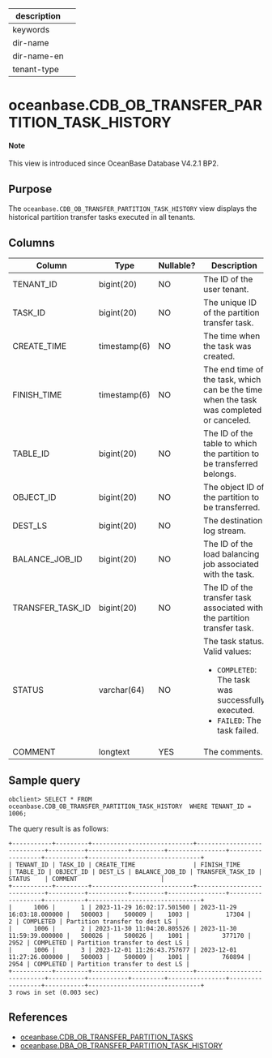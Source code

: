 | description ||
|---|---|
| keywords ||
| dir-name ||
| dir-name-en ||
| tenant-type ||

# oceanbase.CDB_OB_TRANSFER_PARTITION_TASK_HISTORY

<main id="notice" type='explain'>
  <h4>Note</h4>
  <p>This view is introduced since OceanBase Database V4.2.1 BP2. </p>
</main>

## Purpose

The `oceanbase.CDB_OB_TRANSFER_PARTITION_TASK_HISTORY` view displays the historical partition transfer tasks executed in all tenants. 

## Columns

| **Column** | **Type** | **Nullable?** | **Description** |
| --- | --- | --- | --- |
| TENANT_ID | bigint(20) | NO | The ID of the user tenant. |
| TASK_ID | bigint(20) | NO | The unique ID of the partition transfer task. |
| CREATE_TIME | timestamp(6) | NO | The time when the task was created. |
| FINISH_TIME | timestamp(6) | NO | The end time of the task, which can be the time when the task was completed or canceled. |
| TABLE_ID | bigint(20) | NO | The ID of the table to which the partition to be transferred belongs. |
| OBJECT_ID | bigint(20) | NO | The object ID of the partition to be transferred. |
| DEST_LS | bigint(20) | NO | The destination log stream. |
| BALANCE_JOB_ID | bigint(20) | NO | The ID of the load balancing job associated with the task. |
| TRANSFER_TASK_ID | bigint(20) | NO | The ID of the transfer task associated with the partition transfer task. |
| STATUS | varchar(64) | NO | The task status. Valid values:<ul><li>`COMPLETED`: The task was successfully executed.</li><li>`FAILED`: The task failed.</li></ul> |
| COMMENT | longtext | YES | The comments. |

## Sample query

```shell
obclient> SELECT * FROM oceanbase.CDB_OB_TRANSFER_PARTITION_TASK_HISTORY  WHERE TENANT_ID = 1006;
```

The query result is as follows:

```shell
+-----------+---------+----------------------------+----------------------------+----------+-----------+---------+----------------+------------------+-----------+-------------------------------+
| TENANT_ID | TASK_ID | CREATE_TIME                | FINISH_TIME                | TABLE_ID | OBJECT_ID | DEST_LS | BALANCE_JOB_ID | TRANSFER_TASK_ID | STATUS    | COMMENT                       |
+-----------+---------+----------------------------+----------------------------+----------+-----------+---------+----------------+------------------+-----------+-------------------------------+
|      1006 |       1 | 2023-11-29 16:02:17.501500 | 2023-11-29 16:03:18.000000 |   500003 |    500009 |    1003 |          17304 |                2 | COMPLETED | Partition transfer to dest LS |
|      1006 |       2 | 2023-11-30 11:04:20.805526 | 2023-11-30 11:59:39.000000 |   500026 |    500026 |    1001 |         377170 |             2952 | COMPLETED | Partition transfer to dest LS |
|      1006 |       3 | 2023-12-01 11:26:43.757677 | 2023-12-01 11:27:26.000000 |   500003 |    500009 |    1001 |         760894 |             2954 | COMPLETED | Partition transfer to dest LS |
+-----------+---------+----------------------------+----------------------------+----------+-----------+---------+----------------+------------------+-----------+-------------------------------+
3 rows in set (0.003 sec)
```

## References

* [oceanbase.CDB_OB_TRANSFER_PARTITION_TASKS](27300.cdb_ob_transfer_partition_tasks-of-sys-tenant.md)
* [oceanbase.DBA_OB_TRANSFER_PARTITION_TASK_HISTORY](27600.dba_ob_transfer_partition_tasks_history-of-sys-tenant.md)